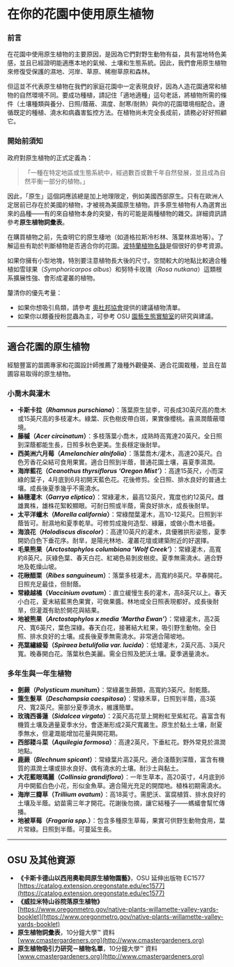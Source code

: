 # 在你的花園中使用原生植物

### 前言

在花園中使用原生植物的主要原因，是因為它們對野生動物有益，具有當地特色美感，並且已經證明能適應本地的氣候、土壤和生態系統。因此，我們會用原生植物來修復受保護的濕地、河岸、草原、稀樹草原和森林。

但這並不代表原生植物在我們的家庭花園中一定表現良好，因為人造花園通常和植物的自然環境不同。要成功種植，請記住「適地適種」這句老話，將植物所需的條件（土壤種類與養分、日照/蔭蔽、濕度、耐寒/耐熱）與你的花園環境相配合。遵循既定的種植、澆水和病蟲害監控方法。在植物尚未完全長成前，請務必好好照顧它。

### 開始前須知

政府對原生植物的正式定義為：

>「一種在特定地區或生態系統中，經過數百或數千年自然發展，並且成為自然平衡一部分的植物。」

因此，「原生」這個詞應該總是加上地理限定，例如美國西部原生。只有在歐洲人定居前已存在於美國的植物，才被視為美國原生植物。許多原生植物有人為選育出來的品種——有的來自植物本身的突變，有的可能是兩種植物的雜交。詳細資訊請參考**原生植物詞彙表**。

在購買植物之前，先查明它的原生棲地（如道格拉斯冷杉林、落葉林濕地等）。了解這些有助於判斷植物是否適合你的花園。[波特蘭植物名錄](https://www.portlandoregon.gov/citycode/article/322280)是個很好的參考資源。

如果你擁有小型地塊，特別要注意植物長大後的尺寸。空間較大的地點比較適合種植如雪球果（*Symphoricarpos albus*）和努特卡玫瑰（*Rosa nutkana*）這類根系擴展性強、會形成灌叢的植物。

釐清你的優先考量：

- 如果你想吸引鳥類，請參考 [奧杜邦協會](https://www.audubon.org/native-plants)提供的建議植物清單。
- 如果你以餵養授粉昆蟲為主，可參考 OSU [園藝生態實驗室](http://blogs.oregonstate.edu/gardenecologylab/)的研究與建議。

---

## 適合花園的原生植物

經驗豐富的苗圃專家和花園設計師推薦了幾種外觀優美、適合花園栽種，並且在苗圃容易取得的原生植物。

### 小喬木與灌木

- **卡斯卡拉（*Rhamnus purschiana*）**：落葉原生鼠李，可長成30英尺高的喬木或15英尺高的多枝灌木。綠葉、灰色樹皮帶白斑，果實像櫻桃。喜濕潤蔭蔽環境。
- **藤槭（*Acer circinatum*）**：多枝落葉小喬木，成熟時高寬達20英尺。全日照到深蔭都能生長，日照多秋色更美。生長穩定後耐旱。
- **西美洲六月莓（*Amelanchier alnifolia*）**：落葉喬木/灌木，高達20英尺。白色芳香花朵結可食用果實。適合日照到半蔭，普通花園土壤，喜夏季濕潤。
- **海岸藍花（*Ceanothus thyrsiflorus ‘Oregon Mist’*）**：高達15英尺，小而深綠的葉子，4月底到6月初開天藍色花。花後修剪。全日照、排水良好的普通土壤。成長後夏季幾乎不需澆水。
- **絲穗灌木（*Garrya eliptica*）**：常綠灌木，最高12英尺，寬度也約12英尺。雌雄異株，雄株花絮較顯眼。可耐日照或半蔭，需良好排水，成長後耐旱。
- **太平洋蠟木（*Morella california*）**：常綠闊葉灌木，高10-12英尺。日照到半蔭皆可。耐濕地和夏季乾旱。可修剪成幾何造型、綠籬，或做小喬木培養。
- **海浪花（*Holodiscus discolor*）**：高達10英尺的灌木，具優雅拱形姿態，夏季開奶白色下垂花序。耐旱，是陽光林地、灌叢花壇或建築附近的好選擇。
- **毛果熊果（*Arctostaphylos columbiana ‘Wolf Creek’*）**：常綠灌木，高寬約8英尺。灰綠色葉、春天白花、紅褐色易剝皮樹皮。夏季無需澆水。適合野地及乾燥山坡。
- **花楸醋栗（*Ribes sanguineum*）**：落葉多枝灌木，高寬約8英尺。早春開花。日照充足最佳，但耐蔭。
- **常綠越橘（*Vaccinium ovatum*）**：直立緩慢生長的灌木，高8英尺以上。春天小白花，夏末結藍黑色果實，可做果醬。林地或全日照表現都好。成長後耐旱，但灌溉有助於開花與結果。
- **地被熊果（*Arctostaphylos x media ‘Martha Ewan’*）**：常綠灌木，高2英尺、寬6英尺，葉色深綠。春天白花，接著結大紅果，吸引野生動物。全日照、排水良好的土壤。成長後夏季無需澆水。非常適合陽坡地。
- **亮葉繡線菊（*Spiraea betulifolia var. lucida*）**：低矮灌木，2英尺高、3英尺寬。晚春開白花。落葉秋色美麗。需全日照及肥沃土壤。夏季適量澆水。

### 多年生與一年生植物

- **劍蕨（*Polysticum munitum*）**：常綠叢生蕨類，高寬約3英尺。耐乾蔭。
- **簇生髮草（*Deschampsia caespitosa*）**：常綠禾草，日照到半蔭，高3英尺、寬2英尺。需部分夏季澆水，維護簡單。
- **玫瑰西番蓮（*Sidalcea virgata*）**：2英尺高花莖上開粉紅至紫紅花。喜富含有機質土壤及適量夏季水分。會逐漸形成2英尺寬叢生。原生於黏土土壤，耐夏季無水，但灌溉能增加花量與開花期。
- **西部耧斗菜（*Aquilegia formosa*）**：高達2英尺，下垂紅花。野外常見於濕潤地點。
- **鹿蕨（*Blechnum spicant*）**：常綠葉片高2英尺。適合淺蔭到深蔭，富含有機質的濕潤土壤或排水良好、偶有澆水的土壤。耐沙土與黏土。
- **大花藍眼瑪麗（*Collinsia grandiflora*）**：一年生草本，高20英寸，4月底到6月中開藍白色小花，形似金魚草。適合陽光充足的開闊地。植株初期需澆水。
- **海岸三瓣草（*Trillium ovatum*）**：高18英寸。需肥沃、富腐植質、排水良好的土壤及半蔭。幼苗需三年才開花。花謝後勿摘，讓它結種子——螞蟻會幫忙傳播。
- **地被草莓（*Fragaria spp.*）**：包含多種原生草莓，果實可供野生動物食用，葉片常綠。日照到半蔭。可蔓延生長。

---

## OSU 及其他資源

- **《卡斯卡德山以西用奧勒岡原生植物園藝》**，OSU 延伸出版物 EC1577  
  [https://catalog.extension.oregonstate.edu/ec1577](https://catalog.extension.oregonstate.edu/ec1577)
- **《威拉米特山谷院落原生植物》**  
  [https://www.oregonmetro.gov/native-plants-willamette-valley-yards-booklet](https://www.oregonmetro.gov/native-plants-willamette-valley-yards-booklet)
- **原生植物詞彙表**，10分鐘大學™ 資料  
  [www.cmastergardeners.org](http://www.cmastergardeners.org)
- **原生植物吸引力研究－植物名單**，10分鐘大學™ 資料  
  [www.cmastergardeners.org](http://www.cmastergardeners.org)
